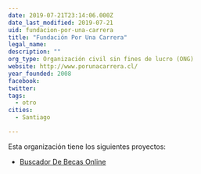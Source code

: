 ```yaml
---
date: 2019-07-21T23:14:06.000Z
date_last_modified: 2019-07-21
uid: fundacion-por-una-carrera
title: "Fundación Por Una Carrera"
legal_name: 
description: ""
org_type: Organización civil sin fines de lucro (ONG)
website: http://www.porunacarrera.cl/
year_founded: 2008
facebook: 
twitter: 
tags:
  - otro
cities: 
  - Santiago

---
```


Esta organización tiene los siguientes proyectos:

- [Buscador De Becas Online](/proyectos/buscador-de-becas-online)
